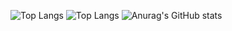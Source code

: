 ![Top Langs](https://github-readme-stats.vercel.app/api/top-langs/?username=gwonhan&layout=compact&theme=radical)
![Top Langs](https://github-readme-stats.vercel.app/api/top-langs/?username=anuraghazra&layout=compact)
![Anurag's GitHub stats](https://github-readme-stats.vercel.app/api?username=gwonhan&show_icons=true&theme=radical)

